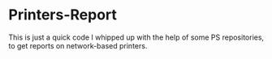 # Printers-Report
This is just a quick code I whipped up with the help of some PS repositories, to get reports on network-based printers.
